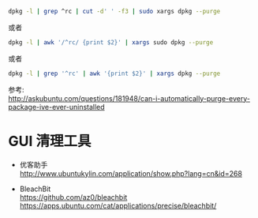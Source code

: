 ``` bash
dpkg -l | grep ^rc | cut -d' ' -f3 | sudo xargs dpkg --purge
```
或者
``` bash
dpkg -l | awk '/^rc/ {print $2}' | xargs sudo dpkg --purge
```
或者
``` bash
dpkg -l | grep '^rc' | awk '{print $2}' | xargs dpkg --purge
```

参考:  
http://askubuntu.com/questions/181948/can-i-automatically-purge-every-package-ive-ever-uninstalled

# GUI 清理工具
- 优客助手  
http://www.ubuntukylin.com/application/show.php?lang=cn&id=268

- BleachBit  
https://github.com/az0/bleachbit
https://apps.ubuntu.com/cat/applications/precise/bleachbit/
